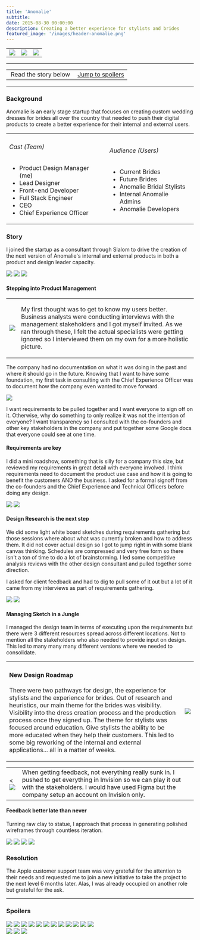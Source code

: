 ```yaml
---
title: 'Anomalie'
subtitle: 
date: 2015-08-30 00:00:00
description: Creating a better experience for stylists and brides
featured_image: '/images/header-anomalie.png'
---
```

<table>
<tr>
<td><a href="walmart.html"><img src="../images/arrow-left.svg"></a></td>
<td><img src="../images/poster-anomalie.png" class="project__poster"></td>
<td><a href="apple.html"><img src="../images/arrow-right.svg"></a></td>
</tr>
</table>

<hr>

<table class="post-navigation">
<tr>
<td><i class="fab fa-readme"></i> &nbsp;Read the story below</td>
<td><i class="fas fa-angle-double-down"></i> &nbsp;<a href="#spoilers" target="_self">Jump to spoilers</a> </td>
</tr>
</table>
<hr>

### Background
Anomalie is an early stage startup that focuses on creating custom wedding dresses for brides all over the country that needed to push their digital products to create a better experience for their internal and external users.
<table class="post-navigation">
<tr>
<td class="half">
	<h6>Cast (Team)</h6>
	<ul class="project-details">
		<li>Product Design Manager (me)</li>
		<li>Lead Designer</li>
		<li>Front-end Developer</li>
		<li>Full Stack Engineer</li>
		<li>CEO</li>
		<li>Chief Experience Officer</li>
	</ul>
</td>
<td class="half">
	<h6>Audience (Users)</h6>
	<ul class="project-details">
		<li>Current Brides</li>
		<li>Future Brides</li>
		<li>Anomalie Bridal Stylists</li>
		<li>Internal Anomalie Admins</li>
		<li>Anomalie Developers</li>
	</ul>
</td>
</tr>
</table>

### Story

I joined the startup as a consultant through Slalom to drive the creation of the next version of Anomalie's internal and external products in both a product and design leader capacity.

<div class="gallery" data-columns="3">
<img src="../images/story-anomalie-1.png">
<img src="../images/story-anomalie-2.png">
<img src="../images/story-anomalie-3.png">
</div>

#### Stepping into Product Management

<table>
<tr>
<td class="half"><img src="../images/story-anomalie-4.png"></td>
<td>
<p>
My first thought was to get to know my users better. Business analysts were conducting interviews with the management stakeholders and I got myself invited. As we ran through these, I felt the actual specialists were getting ignored so I interviewed them on my own for a more holistic picture.
</p>
</td>
</tr>
</table>

The company had no documentation on what it was doing in the past and where it should go in the future. Knowing that I want to have some foundation, my first task in consulting with the Chief Experience Officer was to document how the company even wanted to move forward. 

<img src="../images/story-anomalie-5.png">

I want requirements to be pulled together and I want everyone to sign off on it. Otherwise, why do something to only realize it was not the intention of everyone? I want transparency so I consulted with the co-founders and other key stakeholders in the company and put together some Google docs that everyone could see at one time.

#### Requirements are key

I did a mini roadshow, something that is silly for a company this size, but reviewed my requirements in great detail with everyone involved. I think requirements need to document the product use case and how it is going to benefit the customers AND the business. I asked for a formal signoff from the co-founders and the Chief Experience and Technical Officers before doing any design.

<img src="../images/story-anomalie-6.png">
<img src="../images/story-anomalie-7.png">

#### Design Research is the next step

We did some light white board sketches during requirements gathering but those sessions where about what was currently broken and how to address them. It did not cover actual design so I got to jump right in with some blank canvas thinking. Schedules are compressed and very free form so there isn't a ton of time to do a lot of brainstorming. I led some competitive analysis reviews with the other design consultant and pulled together some direction.

I asked for client feedback and had to dig to pull some of it out but a lot of it came from my interviews as part of requirements gathering.

<img src="../images/story-anomalie-8.png">
<img src="../images/story-anomalie-9.png">


#### Managing Sketch in a Jungle

I managed the design team in terms of executing upon the requirements but there were 3 different resources spread across different locations. Not to mention all the stakeholders who also needed to provide input on design. This led to many many many different versions where we needed to consolidate.

<table>
<tr>
<td>
<h4>New Design Roadmap</h4>
<p>
There were two pathways for design, the experience for stylists and the experience for brides. Out of research and heuristics, our main theme for the brides was visibility. Visibility into the dress creation process and the production process once they signed up. The theme for stylists was focused around education. Give stylists the ability to be more educated when they help their customers. This led to some big reworking of the internal and external applications... all in a matter of weeks.
</p>
</td>
<td class="half">
<img src="../images/story-anomalie-y1.png">
</td>
</tr>
</table>

<table>
<tr>
<td>
<<img src="../images/story-anomalie-z1.png">
</td>
<td class="third">
When getting feedback, not everything really sunk in. I pushed to get everything in Invision so we can play it out with the stakeholders. I would have used Figma but the company setup an account on Invision only.
</td>
</tr>
</table>

#### Feedback better late than never

Turning raw clay to statue, I approach that process in generating polished wireframes through countless iteration.

<div class="gallery" data-columns="2">
<img src="../images/story-anomalie-x1.png">
<img src="../images/story-anomalie-x2.png">
<img src="../images/story-anomalie-x3.png">
<img src="../images/story-anomalie-x4.png">
</div>

### Resolution
The Apple customer support team was very grateful for the attention to their needs and requested me to join a new initiative to take the project to the next level 6 months later. Alas, I was already occupied on another role but grateful for the ask.

<span class="spacer4"></span>
<hr>

<h3 id="spoilers">Spoilers</h3>
<div class="gallery" data-columns="3">
<img src="../images/story-anomalie-x1.png">
<img src="../images/story-anomalie-x2.png">
<img src="../images/story-anomalie-x3.png">
<img src="../images/story-anomalie-x4.png">
<img src="../images/story-anomalie-x5.png">
<img src="../images/story-anomalie-x6.png">
<img src="../images/story-anomalie-x7.png">
<img src="../images/story-anomalie-x8.png">
<img src="../images/story-anomalie-x9.png">
<img src="../images/story-anomalie-x10.png">
<img src="../images/story-anomalie-x11.png">
<img src="../images/story-anomalie-x12.png">
</div>

<div class="gallery" data-columns="2">
<img src="../images/story-anomalie-y1.png">
<img src="../images/story-anomalie-y2.png">
<img src="../images/story-anomalie-z1.png">
</div>